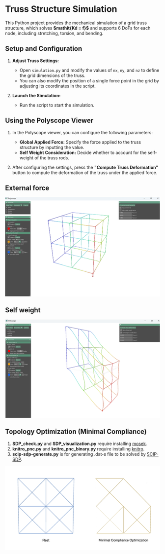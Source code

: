 # Truss Structure Simulation

This Python project provides the mechanical simulation of a grid truss structure, which solves **$mathit\{Kd = f}$** and supports 6 DoFs for each node, including stretching, torsion, and bending.


## Setup and Configuration

1. **Adjust Truss Settings:**
   - Open `simulation.py` and modify the values of `nx`, `ny`, and `nz` to define the grid dimensions of the truss.
   - You can also modify the position of a single force point in the grid by adjusting its coordinates in the script.

2. **Launch the Simulation:**
   - Run the script to start the simulation.

## Using the Polyscope Viewer

1. In the Polyscope viewer, you can configure the following parameters:
   - **Global Applied Force:** Specify the force applied to the truss structure by inputting the value.
   - **Self Weight Consideration:** Decide whether to account for the self-weight of the truss rods.

2. After configuring the settings, press the **"Compute Truss Deformation"** button to compute the deformation of the truss under the applied force.

## External force
<img src="images/external_force.png" alt="img1" width="800"/>   


## Self weight
<img src="images/self_weight.png" alt="img2" width="800"/>  

## Topology Optimization (Minimal Compliance)

1. **SDP_check.py** and **SDP_visualization.py** require installing [mosek](https://docs.mosek.com/latest/pythonfusion/index.html).
2. **knitro_pnc.py** and **knitro_pnc_binary.py** require installing [knitro](https://www.artelys.com/solvers/knitro/).  
3. **scip-sdp-generate.py** is for generating .dat-s file to be solved by [SCIP-SDP](http://www.opt.tu-darmstadt.de/scipsdp/).
<img src="images/topo_opt.png" alt="img3" width="800"/>   
